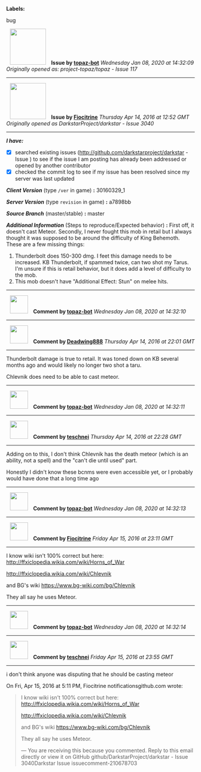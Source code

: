 **Labels:**

bug



<a href="https://github.com/topaz-bot"><img src="https://avatars3.githubusercontent.com/u/59651103?v=4" width="96" height="96" hspace="10"></img></a> **Issue by [topaz-bot](https://github.com/topaz-bot)**
_Wednesday Jan 08, 2020 at 14:32:09_
_Originally opened as: project-topaz/topaz - Issue 117_

----

<a href="https://github.com/Fiocitrine"><img src="https://avatars1.githubusercontent.com/u/7704601?v=4"  width="96" height="96" hspace="10"></img></a> **Issue by [Fiocitrine](https://github.com/Fiocitrine)**
_Thursday Apr 14, 2016 at 12:52 GMT_
_Originally opened as DarkstarProject/darkstar - Issue 3040_

----

<!-- remove space and mark with 'x' between [] -->

**_I have:_**
- [x] searched existing issues (http://github.com/darkstarproject/darkstar - Issue ) to see if the issue I am posting has already been addressed or opened by another contributor
- [x] checked the commit log to see if my issue has been resolved since my server was last updated

<!-- Issues will be closed without being looked into if the following information is missing (unless its not applicable). -->

**_Client Version_** (type `/ver` in game) **:**
30160329_1

**_Server Version_** (type `revision` in game) **:**
a7898bb

**_Source Branch_** (master/stable) **:**
master

**_Additional Information_** (Steps to reproduce/Expected behavior) **:**
First off, it doesn't cast Meteor. Secondly, I never fought this mob in retail but I always thought it was supposed to be around the difficulty of King Behemoth. These are a few missing things:
1. Thunderbolt does 150-300 dmg. I feet this damage needs to be increased. KB Thunderbolt, if spammed twice, can two shot my Tarus. I'm unsure if this is retail behavior, but it does add a level of difficulty to the mob.
2. This mob doesn't have "Additional Effect: Stun" on melee hits. 




----
<a href="https://github.com/topaz-bot"><img src="https://avatars3.githubusercontent.com/u/59651103?v=4" width="48" height="48" hspace="10"></img></a> **Comment by [topaz-bot](https://github.com/topaz-bot)**
_Wednesday Jan 08, 2020 at 14:32:10_

----

<a href="https://github.com/Deadwing888"><img src="https://avatars0.githubusercontent.com/u/12477635?v=4"  width="48" height="48" hspace="10"></img></a> **Comment by [Deadwing888](https://github.com/Deadwing888)**
_Thursday Apr 14, 2016 at 22:01 GMT_

----

Thunderbolt damage is true to retail. It was toned down on KB several months ago and would likely no longer two shot a taru.

Chlevnik does need to be able to cast meteor.




----
<a href="https://github.com/topaz-bot"><img src="https://avatars3.githubusercontent.com/u/59651103?v=4" width="48" height="48" hspace="10"></img></a> **Comment by [topaz-bot](https://github.com/topaz-bot)**
_Wednesday Jan 08, 2020 at 14:32:11_

----

<a href="https://github.com/teschnei"><img src="https://avatars3.githubusercontent.com/u/1149183?v=4"  width="48" height="48" hspace="10"></img></a> **Comment by [teschnei](https://github.com/teschnei)**
_Thursday Apr 14, 2016 at 22:28 GMT_

----

Adding on to this, I don't think Chlevnik has the death meteor (which is an
ability, not a spell) and the "can't die until used" part.

Honestly I didn't know these bcnms were even accessible yet, or I probably
would have done that a long time ago




----
<a href="https://github.com/topaz-bot"><img src="https://avatars3.githubusercontent.com/u/59651103?v=4" width="48" height="48" hspace="10"></img></a> **Comment by [topaz-bot](https://github.com/topaz-bot)**
_Wednesday Jan 08, 2020 at 14:32:13_

----

<a href="https://github.com/Fiocitrine"><img src="https://avatars1.githubusercontent.com/u/7704601?v=4"  width="48" height="48" hspace="10"></img></a> **Comment by [Fiocitrine](https://github.com/Fiocitrine)**
_Friday Apr 15, 2016 at 23:11 GMT_

----

I know wiki isn't 100% correct but here: http://ffxiclopedia.wikia.com/wiki/Horns_of_War

http://ffxiclopedia.wikia.com/wiki/Chlevnik

and BG's wiki https://www.bg-wiki.com/bg/Chlevnik

They all say he uses Meteor.




----
<a href="https://github.com/topaz-bot"><img src="https://avatars3.githubusercontent.com/u/59651103?v=4" width="48" height="48" hspace="10"></img></a> **Comment by [topaz-bot](https://github.com/topaz-bot)**
_Wednesday Jan 08, 2020 at 14:32:14_

----

<a href="https://github.com/teschnei"><img src="https://avatars3.githubusercontent.com/u/1149183?v=4"  width="48" height="48" hspace="10"></img></a> **Comment by [teschnei](https://github.com/teschnei)**
_Friday Apr 15, 2016 at 23:55 GMT_

----

i don't think anyone was disputing that he should be casting meteor

On Fri, Apr 15, 2016 at 5:11 PM, Fiocitrine notificationsgithub.com
wrote:

> I know wiki isn't 100% correct but here:
> http://ffxiclopedia.wikia.com/wiki/Horns_of_War
> 
> http://ffxiclopedia.wikia.com/wiki/Chlevnik
> 
> and BG's wiki https://www.bg-wiki.com/bg/Chlevnik
> 
> They all say he uses Meteor.
> 
> —
> You are receiving this because you commented.
> Reply to this email directly or view it on GitHub
> github/DarkstarProject/darkstar - Issue 3040Darkstar Issue issuecomment-210678703


